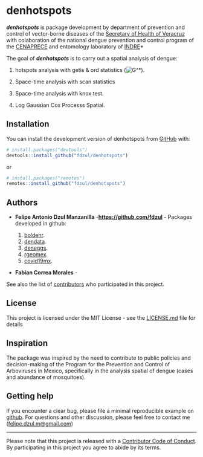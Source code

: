 
<!-- README.md is generated from README.Rmd. Please edit that file -->

# denhotspots

<!-- badges: start -->
<!-- badges: end -->

***denhotspots*** is package development by department of prevention and
control of vector-borne diseases of the [Secretary of Health of
Veracruz](https://www.ssaver.gob.mx/) with colaboration of the national
dengue prevention and control program of the
[CENAPRECE](https://www.gob.mx/salud/cenaprece) and entomology
laboratory of
[INDRE](https://www.gob.mx/salud/acciones-y-programas/instituto-de-diagnostico-y-referencia-epidemiologicos-indre)\*

The goal of ***denhotspots*** is to carry out a spatial analysis of
dengue:

1)  hotspots analysis with getis & ord statistics
    (![G^\*](https://latex.codecogs.com/png.image?%5Cdpi%7B110%7D&space;%5Cbg_white&space;G%5E%2A "G^*")).

2)  Space-time analysis with scan statistics

3)  Space-time analysis with knox test.

4)  Log Gaussian Cox Processs Spatial.

## Installation

You can install the development version of denhotspots from
[GitHub](https://github.com/) with:

``` r
# install.packages("devtools")
devtools::install_github("fdzul/denhotspots")
```

or

``` r
# install.packages("remotes")
remotes::install_github("fdzul/denhotspots")
```

## Authors

-   **Felipe Antonio Dzul Manzanilla** -**<https://github.com/fdzul>** -
    Packages developed in github:

    1)  [boldenr](https://github.com/fdzul/boldenr).
    2)  [dendata](https://github.com/fdzul/dendata).
    3)  [deneggs](https://github.com/fdzul/deneggs).
    4)  [rgeomex](https://github.com/fdzul/rgeomex).
    5)  [covid19mx](https://github.com/fdzul/covid19mx).

-   **Fabian Correa Morales** -

See also the list of
[contributors](https://github.com/fdzul/deneggs/contributors) who
participated in this project.

## License

This project is licensed under the MIT License - see the
[LICENSE.md](LICENSE.md) file for details

## Inspiration

The package was inspired by the need to contribute to public policies
and decision-making of the Program for the Prevention and Control of
Arboviruses in Mexico, specifically in the analysis spatial of dengue
(cases and abundance of mosquitoes).

## Getting help

If you encounter a clear bug, please file a minimal reproducible example
on [github](https://github.com/fdzul/denhotspots/issues). For questions
and other discussion, please feel free to contact me
(<felipe.dzul.m@gmail.com>)

------------------------------------------------------------------------

Please note that this project is released with a [Contributor Code of
Conduct](https://dplyr.tidyverse.org/CODE_OF_CONDUCT). By participating
in this project you agree to abide by its terms.
